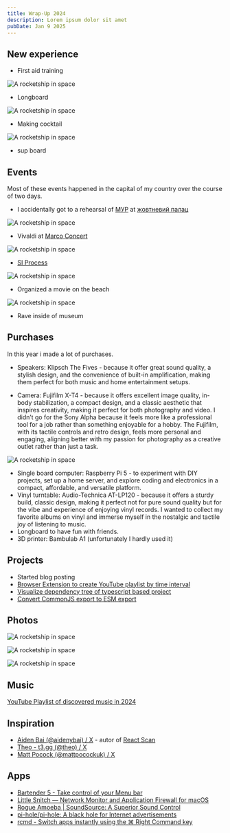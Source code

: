 ```yaml
---
title: Wrap-Up 2024
description: Lorem ipsum dolor sit amet
pubDate: Jan 9 2025
---
```


## New experience

- First aid training

![A rocketship in space](../../assets/IMG_7147.JPG)

- Longboard

![A rocketship in space](../../assets/IMG_7192.JPG)

- Making cocktail

![A rocketship in space](../../assets/IMG_6876.JPG)

- sup board

## Events

Most of these events happened in the capital of my country over the course of two days.

- I accidentally got to a rehearsal of [МУР](https://uk.wikipedia.org/wiki/%D0%9C%D0%A3%D0%A0_\(%D0%B3%D1%83%D1%80%D1%82\)) at [жовтневий палац](https://uk.wikipedia.org/wiki/%D0%9C%D1%96%D0%B6%D0%BD%D0%B0%D1%80%D0%BE%D0%B4%D0%BD%D0%B8%D0%B9_%D1%86%D0%B5%D0%BD%D1%82%D1%80_%D0%BA%D1%83%D0%BB%D1%8C%D1%82%D1%83%D1%80%D0%B8_%D1%96_%D0%BC%D0%B8%D1%81%D1%82%D0%B5%D1%86%D1%82%D0%B2_%D0%A4%D0%B5%D0%B4%D0%B5%D1%80%D0%B0%D1%86%D1%96%D1%97_%D0%BF%D1%80%D0%BE%D1%84%D1%81%D0%BF%D1%96%D0%BB%D0%BE%D0%BA_%D0%A3%D0%BA%D1%80%D0%B0%D1%97%D0%BD%D0%B8)  

![A rocketship in space](../../assets/IMG_7555.JPG)

- Vivaldi at [Marco Concert](https://www.instagram.com/marcoconcert/)

![A rocketship in space](../../assets/20250109153626.png)

- [SI Process](https://www.instagram.com/si_process/)

![A rocketship in space](../../assets/IMG_7616.JPG)

 - Organized a movie on the beach

![A rocketship in space](../../assets/IMG_8583.JPG)

- Rave inside of museum

## Purchases

In this year i made a lot of purchases.

- Speakers: Klipsch The Fives - because it offer great sound quality, a stylish design, and the convenience of built-in amplification, making them perfect for both music and home entertainment setups.

- Camera: Fujifilm X-T4 - because it offers excellent image quality, in-body stabilization, a compact design, and a classic aesthetic that inspires creativity, making it perfect for both photography and video. I didn’t go for the Sony Alpha because it feels more like a professional tool for a job rather than something enjoyable for a hobby. The Fujifilm, with its tactile controls and retro design, feels more personal and engaging, aligning better with my passion for photography as a creative outlet rather than just a task.

![A rocketship in space](../../assets/IMG_8767.JPG)


- Single board computer: Raspberry Pi 5 - to experiment with DIY projects, set up a home server, and explore coding and electronics in a compact, affordable, and versatile platform.
- Vinyl turntable: Audio-Technica AT-LP120 - because it offers a sturdy build, classic design, making it perfect not for pure sound quality but for the vibe and experience of enjoying vinyl records. I wanted to collect my favorite albums on vinyl and immerse myself in the nostalgic and tactile joy of listening to music.
- Longboard to have fun with friends.
- 3D printer: Bambulab A1 (unfortunately I hardly used it)

## Projects

- Started blog posting
- [Browser Extension to create YouTube playlist by time interval](https://github.com/andriyor/youtube-timestamp-playlist-ext)
- [Visualize dependency tree of typescript based project](https://github.com/andriyor/coverage-tree-next)
- [Convert CommonJS export to ESM export](https://github.com/andriyor/cjs2mjsExport)

## Photos

![A rocketship in space](../../assets/_DSF4207.jpg)


![A rocketship in space](../../assets/_DSF0174.jpg)


![A rocketship in space](../../assets/_DSF3981-4.jpg)

## Music

[YouTube Playlist of discovered music in 2024](https://youtube.com/playlist?list=PLrTGVe9DcWuA7zVmeqgDn7YJ4ixNpqJhr&si=ecYlzGCc9KJscfcX)

## Inspiration

- [Aiden Bai (@aidenybai) / X](https://x.com/aidenybai) - autor of [React Scan](https://react-scan.com/)
- [Theo - t3.gg (@theo) / X](https://x.com/theo)
- [Matt Pocock (@mattpocockuk) / X](https://x.com/mattpocockuk?ref_src=twsrc%5Egoogle%7Ctwcamp%5Eserp%7Ctwgr%5Eauthor)

## Apps

- [Bartender 5 - Take control of your Menu bar](https://www.macbartender.com/)
- [Little Snitch — Network Monitor and Application Firewall for macOS](https://www.obdev.at/products/littlesnitch/index.html)
- [Rogue Amoeba | SoundSource: A Superior Sound Control](https://rogueamoeba.com/soundsource/)
- [pi-hole/pi-hole: A black hole for Internet advertisements](https://github.com/pi-hole/pi-hole)
- [rcmd - Switch apps instantly using the ⌘ Right Command key](https://lowtechguys.com/rcmd/)
